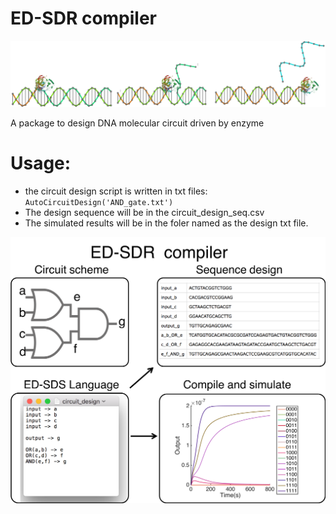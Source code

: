 # ED-SDR compiler
![image](pic/scheme2.png)

A package to design DNA molecular circuit driven by enzyme 

# Usage: 
  - the circuit design script is written in txt files:   `AutoCircuitDesign('AND_gate.txt')`
  - The design sequence will be in the circuit_design_seq.csv
  - The simulated results will be in the foler named as the design txt file.

![image](pic/scheme.png)
